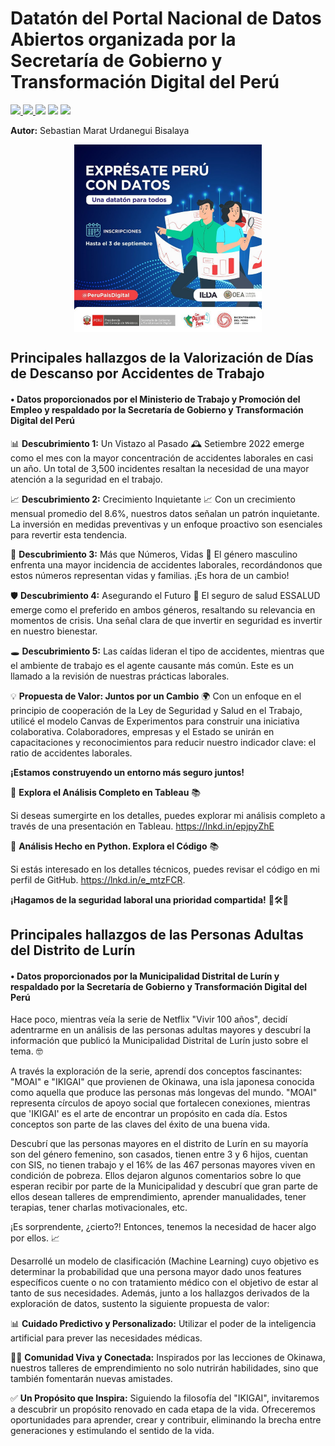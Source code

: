 # **Datatón del Portal Nacional de Datos Abiertos organizada por la Secretaría de Gobierno y Transformación Digital del Perú**

<div>
    <a href="https://www.linkedin.com/in/sebastianurdaneguibisalaya/">
        <img src="https://img.shields.io/badge/linkedin-%230077B5.svg?style=for-the-badge&logo=linkedin&logoColor=white">
    </a>
    <a href="https://medium.com/@sebasurdanegui">
        <img src="https://img.shields.io/badge/Medium-12100E?style=for-the-badge&logo=medium&logoColor=white">
    </a>
    <img src="https://img.shields.io/badge/Python-14354C?style=for-the-badge&logo=python&logoColor=white">
    <img src="https://img.shields.io/badge/jupyter-%23000000.svg?style=for-the-badge&logo=jupyter&logoColor=white">
    <img src="https://img.shields.io/badge/Visual%20Studio%20Code-0078d7.svg?style=for-the-badge&logo=visual-studio-code&logoColor=white">
<div>

**Autor:** Sebastian Marat Urdanegui Bisalaya

<div style="display:flex; justify-content:center">
    <img style="width:300px; height:300px" src="./utils/img/ImgDatathon.jpg">
</div>

## Principales hallazgos de la Valorización de Días de Descanso por Accidentes de Trabajo
#### • Datos proporcionados por el Ministerio de Trabajo y Promoción del Empleo y respaldado por la Secretaría de Gobierno y Transformación Digital del Perú

📊 **Descubrimiento 1:** Un Vistazo al Pasado 🕰️
Setiembre 2022 emerge como el mes con la mayor concentración de accidentes laborales en casi un año. Un total de 3,500 incidentes resaltan la necesidad de una mayor atención a la seguridad en el trabajo.

📈 **Descubrimiento 2:** Crecimiento Inquietante 📈
Con un crecimiento mensual promedio del 8.6%, nuestros datos señalan un patrón inquietante. La inversión en medidas preventivas y un enfoque proactivo son esenciales para revertir esta tendencia.

🚻 **Descubrimiento 3:** Más que Números, Vidas 💪
El género masculino enfrenta una mayor incidencia de accidentes laborales, recordándonos que estos números representan vidas y familias. ¡Es hora de un cambio!

🛡️ **Descubrimiento 4:** Asegurando el Futuro 🏥
El seguro de salud ESSALUD emerge como el preferido en ambos géneros, resaltando su relevancia en momentos de crisis. Una señal clara de que invertir en seguridad es invertir en nuestro bienestar.

🕳️ **Descubrimiento 5:**
Las caídas lideran el tipo de accidentes, mientras que el ambiente de trabajo es el agente causante más común. Este es un llamado a la revisión de nuestras prácticas laborales.

💡 **Propuesta de Valor: Juntos por un Cambio** 🌍
Con un enfoque en el principio de cooperación de la Ley de Seguridad y Salud en el Trabajo, utilicé el modelo Canvas de Experimentos para construir una iniciativa colaborativa. Colaboradores, empresas y el Estado se unirán en capacitaciones y reconocimientos para reducir nuestro indicador clave: el ratio de accidentes laborales.

**¡Estamos construyendo un entorno más seguro juntos!**

🔗 **Explora el Análisis Completo en Tableau** 📚

Si deseas sumergirte en los detalles, puedes explorar mi análisis completo a través de una presentación en Tableau. https://lnkd.in/epjpyZhE

🐍 **Análisis Hecho en Python. Explora el Código** 📚

Si estás interesado en los detalles técnicos, puedes revisar el código en mi perfil de GitHub.
https://lnkd.in/e_mtzFCR.

**¡Hagamos de la seguridad laboral una prioridad compartida!** 💬🛠️🤝

## Principales hallazgos de las Personas Adultas del Distrito de Lurín
#### • Datos proporcionados por la Municipalidad Distrital de Lurín y respaldado por la Secretaría de Gobierno y Transformación Digital del Perú

Hace poco, mientras veía la serie de Netflix "Vivir 100 años", decidí adentrarme en un análisis de las personas adultas mayores y descubrí la información que publicó la Municipalidad Distrital de Lurín justo sobre el tema. 🤓

A través la exploración de la serie, aprendí dos conceptos fascinantes: "MOAI" e "IKIGAI" que provienen de Okinawa, una isla japonesa conocida como aquella que produce las personas más longevas del mundo. "MOAI" representa círculos de apoyo social que fortalecen conexiones, mientras que 'IKIGAI' es el arte de encontrar un propósito en cada día. Estos conceptos son parte de las claves del éxito de una buena vida.

Descubrí que las personas mayores en el distrito de Lurín en su mayoría son del género femenino, son casados, tienen entre 3 y 6 hijos, cuentan con SIS, no tienen trabajo y el 16% de las 467 personas mayores viven en condición de pobreza. Ellos dejaron algunos comentarios sobre lo que esperan recibir por parte de la Municipalidad y descubrí que gran parte de ellos desean talleres de emprendimiento, aprender manualidades, tener terapias, tener charlas motivacionales, etc.

¡Es sorprendente, ¿cierto?!
Entonces, tenemos la necesidad de hacer algo por ellos. 📈

Desarrollé un modelo de clasificación (Machine Learning) cuyo objetivo es determinar la probabilidad que una persona mayor dado unos features específicos cuente o no con tratamiento médico con el objetivo de estar al tanto de sus necesidades. Además, junto a los hallazgos derivados de la exploración de datos, sustento la siguiente propuesta de valor:

📊 **Cuidado Predictivo y Personalizado:** Utilizar el poder de la inteligencia artificial para prever las necesidades médicas.

🫶🏻 **Comunidad Viva y Conectada:** Inspirados por las lecciones de Okinawa, nuestros talleres de emprendimiento no solo nutrirán habilidades, sino que también fomentarán nuevas amistades.

✅ **Un Propósito que Inspira:** Siguiendo la filosofía del "IKIGAI", invitaremos a descubrir un propósito renovado en cada etapa de la vida. Ofreceremos oportunidades para aprender, crear y contribuir, eliminando la brecha entre generaciones y estimulando el sentido de la vida.
